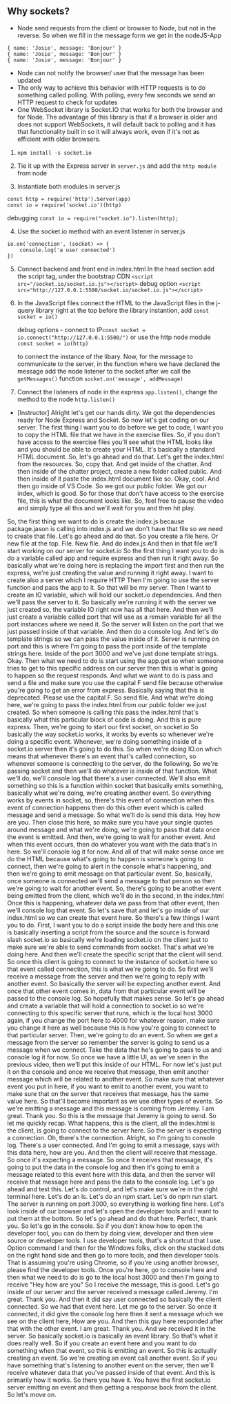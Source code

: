 ## Why sockets?

- Node send requests from the client or browser to Node, but not in the reverse. So when we fill in the message form we get in the nodeJS-App

```
{ name: 'Josie', message: 'Bonjour' }
{ name: 'Josie', message: 'Bonjour' }
{ name: 'Josie', message: 'Bonjour' }
```

- Node can not notify the browser/ user that the message has been updated
- The only way to achieve this behavior with HTTP requests is to do something called polling. With polling, every few seconds we send an HTTP request to check for updates
- One WebSocket library is Socket.IO that works for both the browser and for Node. The advantage of this library is that if a browser is older and does not support WebSockets, it will default back to polling and it has that functionality built in so it will always work, even if it's not as efficient with older browsers.

1. `npm install -s socket.io`

2. Tie it up with the Express server in `server.js` and add the `http module` from node

3. Instantiate both modules in server.js

```
const http = require('http').Server(app)
const io = require('socket.io')(http)
```

debugging `const io = require("socket.io").listen(http);`

4. Use the socket.io method with an event listener in server.js

```
io.on('connection', (socket) => {
    console.log('a user connected')
})
```

5. Connect backend and front end in index.html
   In the head section add the script tag, under the bootstrap CDN
   `<script src="/socket.io/socket.io.js"></script>`
   debug option
   `<script src="http://127.0.0.1:5500/socket.io/socket.io.js"></script>`

6. In the JavaScript files connect the HTML to the JavaScript files in the j-query library
   right at the top before the library instantion, add `const socket = io()`

   debug options - connect to IP`const socket = io.connect("http://127.0.0.1:5500/")` or use the http node module `const socket = io(http)`

   to connect the instance of the libary. Now, for the message to communicate to the server, in the function where we have declared the message add the node listener to the socket after we call the `getMessages()` function `socket.on('message', addMessage)`

7. Connect the listeners of node in the express `app.listen()`, change the method to the node `http.listen()`

- [Instructor] Alright let's get our hands dirty. We got the dependencies ready for Node Express and Socket. So now let's get coding on our server. The first thing I want you to do before we get to code, I want you to copy the HTML file that we have in the exercise files. So, if you don't have access to the exercise files you'll see what the HTML looks like and you should be able to create your HTML. It's basically a standard HTML document. So, let's go ahead and do that. Let's get the index.html from the resources. So, copy that. And get inside of the chatter. And then inside of the chatter project, create a new folder called public. And then inside of it paste the index.html document like so. Okay, cool. And then go inside of VS Code. So we got our public folder. We got our index, which is good. So for those that don't have access to the exercise file, this is what the document looks like. So, feel free to pause the video and simply type all this and we'll wait for you and then hit play.

So, the first thing we want to do is create the index.js because package.jason is calling into index.js and we don't have that file so we need to create that file. Let's go ahead and do that. So you create a file here. Or new file at the top. File. New file. And do index.js And then in that file we'll start working on our server for socket.io So the first thing I want you to do is do a variable called app and require express and then run it right away. So basically what we're doing here is replacing the import first and then run the express, we're just creating the value and running it right away. I want to create also a server which I require HTTP Then I'm going to use the server function and pass the app to it. So that will be my server. Then I want to create an IO variable, which will hold our socket.io dependencies. And then we'll pass the server to it. So basically we're running it with the server we just created so, the variable IO right now has all that here. And then we'll just create a variable called port that will use as a remain variable for all the port instances where we need it. So the server will listen on the port that we just passed inside of that variable. And then do a console log. And let's do template strings so we can pass the value inside of it. Server is running on port and this is where I'm going to pass the port inside of the template strings here. Inside of the port 3000 and we've just done template strings. Okay. Then what we need to do is start using the app.get so when someone tries to get to this specific address on our server then this is what is going to happen so the request responds. And what we want to do is pass and send a file and make sure you use the capital F send file because otherwise you're going to get an error from express. Basically saying that this is deprecated. Please use the capital F. So send file. And what we're doing here, we're going to pass the index.html from our public folder we just created. So when someone is calling this pass the index.html that's basically what this particular block of code is doing. And this is pure express. Then, we're going to start our first socket, on socket.io So basically the way socket.io works, it works by events so whenever we're doing a specific event. Whenever, we're doing something inside of a socket.io server then it's going to do this. So when we're doing IO.on which means that whenever there's an event that's called connection, so whenever someone is connecting to the server, do the following. So we're passing socket and then we'll do whatever is inside of that function. What we'll do, we'll console log that there's a user connected. We'll also emit something so this is a function within socket that basically emits something, basically what we're doing, we're creating another event. So everything works by events in socket, so, there's this event of connection when this event of connection happens then do this other event which is called message and send a message. So what we'll do is send this data. Hey how are you. Then close this here, so make sure you have your single quotes around message and what we're doing, we're going to pass that data once the event is emitted. And then, we're going to wait for another event. And when this event occurs, then do whatever you want with the data that's in here. So we'll console log it for now. And all of that will make sense once we do the HTML because what's going to happen is someone's going to connect, then we're going to alert in the console what's happening, and then we're going to emit message on that particular event. So, basically, once someone is connected we'll send a message to that person so then we're going to wait for another event. So, there's going to be another event being emitted from the client, which we'll do in the second, in the index.html Once this is happening, whatever data we pass from that other event, then we'll console log that event. So let's save that and let's go inside of our index.html so we can create that event here. So there's a few things I want you to do. First, I want you to do a script inside the body here and this one is basically inserting a script from the source and the source is forward slash socket.io so basically we're loading socket.io on the client just to make sure we're able to send commands from socket. That's what we're doing here. And then we'll create the specific script that the client will send. So once this client is going to connect to the instance of socket.io here so that event called connection, this is what we're going to do. So first we'll receive a message from the server and then we're going to reply with another event. So basically the server will be expecting another event. And once that other event comes in, data from that particular event will be passed to the console log. So hopefully that makes sense. So let's go ahead and create a variable that will hold a connection to socket.io so we're connecting to this specific server that runs, which is the local host 3000 again, if you change the port here to 4000 for whatever reason, make sure you change it here as well because this is how you're going to connect to that particular server. Then, we're going to do an event. So when we get a message from the server so remember the server is going to send us a message when we connect. Take the data that he's going to pass to us and console log it for now. So once we have a little UI, as we've seen in the previous video, then we'll put this inside of our HTML. For now let's just put it on the console and once we receive that message, then emit another message which will be related to another event. So make sure that whatever event you put in here, if you want to emit to another event, you want to make sure that on the server that receives that message, has the same value here. So that'll become important as we use other types of events. So we're emitting a message and this message is coming from Jeremy. I am great. Thank you. So this is the message that Jeremy is going to send. So let me quickly recap. What happens, this is the client, all the index.html is the client, is going to connect to the server here. So the server is expecting a connection. Oh, there's the connection. Alright, so I'm going to console log. There's a user connected. And I'm going to emit a message, says with this data here, how are you. And then the client will receive that message. So once it's expecting a message. So once it receives that message, it's going to put the data in the console log and then it's going to emit a message related to this event here with this data, and then the server will receive that message here and pass the data to the console log. Let's go ahead and test this. Let's do control, and let's make sure we're in the right terminal here. Let's do an ls. Let's do an npm start. Let's do npm run start. The server is running on port 3000, so everything is working fine here. Let's look inside of our browser and let's open the developer tools and I want to put them at the bottom. So let's go ahead and do that here. Perfect, thank you. So let's go in the console. So if you don't know how to open the developer tool, you can do them by doing view, developer and then view source or developer tools. I use developer tools, that's a shortcut that I use. Option command I and then for the Windows folks, click on the stacked dots on the right hand side and then go to more tools, and then developer tools. That is assuming you're using Chrome, so if you're using another browser, please find the developer tools. Once you're here, go to console here and then what we need to do is go to the local host 3000 and then I'm going to receive "Hey how are you" So I receive the message, this is good. Let's go inside of our server and the server received a message called Jeremy. I'm great. Thank you. And then it did say user connected so basically the client connected. So we had that event here. Let me go to the server. So once it connected, it did give the console log here then it sent a message which we see on the client here, How are you. And then this guy here responded after that with the other event. I am great. Thank you. And we received it in the server. So basically socket.io is basically an event library. So that's what it does really well. So if you create an event here and you want to do something when that event, so this is emitting an event. So this is actually creating an event. So we're creating an event call another event. So if you have something that's listening to another event on the server, then we'll receive whatever data that you've passed inside of that event. And this is primarily how it works. So there you have it. You have the first socket.io server emitting an event and then getting a response back from the client. So let's move on.
